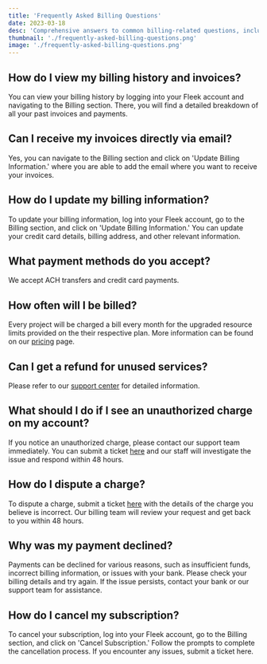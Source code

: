```yaml
---
title: 'Frequently Asked Billing Questions'
date: 2023-03-18
desc: 'Comprehensive answers to common billing-related questions, including viewing invoices, updating billing information, accepted payment methods, and resolving billing issues.'
thumbnail: './frequently-asked-billing-questions.png'
image: './frequently-asked-billing-questions.png'
---
```


## How do I view my billing history and invoices?

You can view your billing history by logging into your Fleek account and navigating to the Billing section. There, you will find a detailed breakdown of all your past invoices and payments.

## Can I receive my invoices directly via email?

Yes, you can navigate to the Billing section and click on 'Update Billing Information.' where you are able to add the email where you want to receive your invoices.

## How do I update my billing information?

To update your billing information, log into your Fleek account, go to the Billing section, and click on 'Update Billing Information.' You can update your credit card details, billing address, and other relevant information.

## What payment methods do you accept?

We accept ACH transfers and credit card payments.

## How often will I be billed?

Every project will be charged a bill every month for the upgraded resource limits provided on the their respective plan. More information can be found on our [pricing](/pricing) page.

## Can I get a refund for unused services?

Please refer to our [support center](/requests/new) for detailed information.

## What should I do if I see an unauthorized charge on my account?

If you notice an unauthorized charge, please contact our support team immediately. You can submit a ticket [here](/requests/new) and our staff will investigate the issue and respond within 48 hours.

## How do I dispute a charge?

To dispute a charge, submit a ticket [here](/requests/new) with the details of the charge you believe is incorrect. Our billing team will review your request and get back to you within 48 hours.

## Why was my payment declined?

Payments can be declined for various reasons, such as insufficient funds, incorrect billing information, or issues with your bank. Please check your billing details and try again. If the issue persists, contact your bank or our support team for assistance.

## How do I cancel my subscription?

To cancel your subscription, log into your Fleek account, go to the Billing section, and click on 'Cancel Subscription.' Follow the prompts to complete the cancellation process. If you encounter any issues, submit a ticket here.
